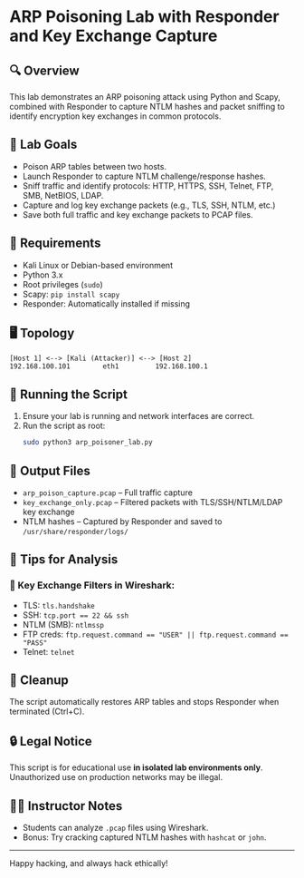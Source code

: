 
# ARP Poisoning Lab with Responder and Key Exchange Capture

## 🔍 Overview
This lab demonstrates an ARP poisoning attack using Python and Scapy, combined with Responder to capture NTLM hashes and packet sniffing to identify encryption key exchanges in common protocols.

## 🧪 Lab Goals
- Poison ARP tables between two hosts.
- Launch Responder to capture NTLM challenge/response hashes.
- Sniff traffic and identify protocols: HTTP, HTTPS, SSH, Telnet, FTP, SMB, NetBIOS, LDAP.
- Capture and log key exchange packets (e.g., TLS, SSH, NTLM, etc.)
- Save both full traffic and key exchange packets to PCAP files.

## 🧰 Requirements
- Kali Linux or Debian-based environment
- Python 3.x
- Root privileges (`sudo`)
- Scapy: `pip install scapy`
- Responder: Automatically installed if missing

## 🖥️ Topology
```
[Host 1] <--> [Kali (Attacker)] <--> [Host 2]
192.168.100.101        eth1         192.168.100.1
```

## 🚀 Running the Script

1. Ensure your lab is running and network interfaces are correct.
2. Run the script as root:
   ```bash
   sudo python3 arp_poisoner_lab.py
   ```

## 📁 Output Files
- `arp_poison_capture.pcap` – Full traffic capture
- `key_exchange_only.pcap` – Filtered packets with TLS/SSH/NTLM/LDAP key exchange
- NTLM hashes – Captured by Responder and saved to `/usr/share/responder/logs/`

## 📌 Tips for Analysis

### 🧠 Key Exchange Filters in Wireshark:
- TLS: `tls.handshake`
- SSH: `tcp.port == 22 && ssh`
- NTLM (SMB): `ntlmssp`
- FTP creds: `ftp.request.command == "USER" || ftp.request.command == "PASS"`
- Telnet: `telnet`

## 🛑 Cleanup
The script automatically restores ARP tables and stops Responder when terminated (Ctrl+C).

## 🔒 Legal Notice
This script is for educational use **in isolated lab environments only**. Unauthorized use on production networks may be illegal.

## 👨‍🏫 Instructor Notes
- Students can analyze `.pcap` files using Wireshark.
- Bonus: Try cracking captured NTLM hashes with `hashcat` or `john`.

---

Happy hacking, and always hack ethically!
